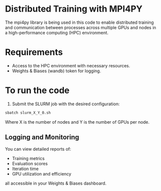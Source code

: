 # Distributed Training with MPI4PY

The mpi4py library is being used in this code to enable distributed training and communication between processes across multiple GPUs and nodes in a high-performance computing (HPC) environment.

# Requirements

- Access to the HPC environment with necessary resources.
- Weights & Biases (wandb) token for logging.

# To run the code

1. Submit the SLURM job with the desired configuration:

```bash
sbatch slurm_X_Y_0.sh
```

Where X is the number of nodes and Y is the number of GPUs per node.

## Logging and Monitoring

You can view detailed reports of:

- Training metrics
- Evaluation scores
- Iteration time
- GPU utilization and efficiency

all accessible in your Weights & Biases dashboard.
